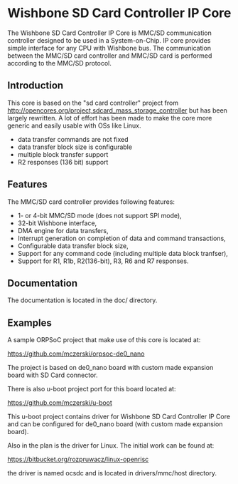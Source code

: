 
Wishbone SD Card Controller IP Core
===================================

The Wishbone SD Card Controller IP Core is MMC/SD communication controller designed to be
used in a System-on-Chip. IP core provides simple interface for any CPU with Wishbone
bus. The communication between the MMC/SD card controller and MMC/SD card is performed
according to the MMC/SD protocol.

Introduction
------------
This core is based on the "sd card controller" project from 
http://opencores.org/project,sdcard_mass_storage_controller 
but has been largely rewritten. A lot of effort has been made 
to make the core more generic and easily usable 
with OSs like Linux. 
- data transfer commands are not fixed 
- data transfer block size is configurable 
- multiple block transfer support 
- R2 responses (136 bit) support

Features
--------

The MMC/SD card controller provides following features:

- 1- or 4-bit MMC/SD mode (does not support SPI mode),
- 32-bit Wishbone interface,
- DMA engine for data transfers,
- Interrupt generation on completion of data and command transactions,
- Configurable data transfer block size,
- Support for any command code (including multiple data block tranfser),
- Support for R1, R1b, R2(136-bit), R3, R6 and R7 responses.

Documentation
-------------

The documentation is located in the doc/ directory.

Examples
--------

A sample ORPSoC project that make use of this core is located at:

https://github.com/mczerski/orpsoc-de0_nano

The project is based on de0_nano board with custom made expansion board
with SD Card connector.

There is also u-boot project port for this board located at:

https://github.com/mczerski/u-boot

This u-boot project contains driver for Wishbone SD Card Controller IP Core
and can be configured for de0_nano board (with custom made expansion board).

Also in the plan is the driver for Linux. The initial work can be found at:

https://bitbucket.org/rozpruwacz/linux-openrisc

the driver is named ocsdc and is located in drivers/mmc/host directory.

